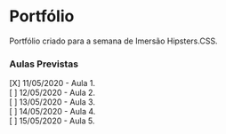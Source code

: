 # Portfólio
Portfólio criado para a semana de Imersão Hipsters.CSS.

### Aulas Previstas
[X] 11/05/2020 - Aula 1.<br>
[ ] 12/05/2020 - Aula 2.<br>
[ ] 13/05/2020 - Aula 3.<br>
[ ] 14/05/2020 - Aula 4.<br>
[ ] 15/05/2020 - Aula 5.<br>
